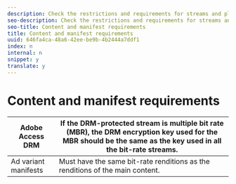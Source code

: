 ```yaml
---
description: Check the restrictions and requirements for streams and playlists (manifests), including DRM encryption keys.
seo-description: Check the restrictions and requirements for streams and playlists (manifests), including DRM encryption keys.
seo-title: Content and manifest requirements
title: Content and manifest requirements
uuid: 646fa4ca-48a6-42ee-be9b-4b2444a7ddf1
index: n
internal: n
snippet: y
translate: y
---
```


# Content and manifest requirements


| Adobe Access DRM |If the DRM-protected stream is multiple bit rate (MBR), the DRM encryption key used for the MBR should be the same as the key used in all the bit-rate streams. |
|---|---|
| Ad variant manifests |Must have the same bit-rate renditions as the renditions of the main content. |

